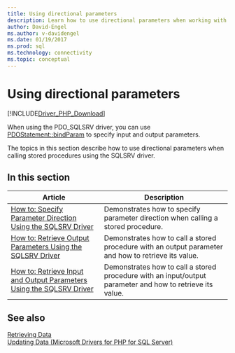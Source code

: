 ```yaml
---
title: Using directional parameters
description: Learn how to use directional parameters when working with PHP and the SQLSRV and PDO_SQLSRV drivers for SQL Server.
author: David-Engel
ms.author: v-davidengel
ms.date: 01/19/2017
ms.prod: sql
ms.technology: connectivity
ms.topic: conceptual
---
```

# Using directional parameters

[!INCLUDE[Driver_PHP_Download](../../includes/driver_php_download.md)]

When using the PDO_SQLSRV driver, you can use [PDOStatement::bindParam](pdostatement-bindparam.md) to specify input and output parameters.

The topics in this section describe how to use directional parameters when calling stored procedures using the SQLSRV driver.

## In this section

|Article|Description|
|---------|---------------|
|[How to: Specify Parameter Direction Using the SQLSRV Driver](how-to-specify-parameter-direction-using-the-sqlsrv-driver.md)|Demonstrates how to specify parameter direction when calling a stored procedure.|
|[How to: Retrieve Output Parameters Using the SQLSRV Driver](how-to-retrieve-output-parameters-using-the-sqlsrv-driver.md)|Demonstrates how to call a stored procedure with an output parameter and how to retrieve its value.|
|[How to: Retrieve Input and Output Parameters Using the SQLSRV Driver](how-to-retrieve-input-and-output-parameters-using-the-sqlsrv-driver.md)|Demonstrates how to call a stored procedure with an input/output parameter and how to retrieve its value.|

## See also

[Retrieving Data](retrieving-data.md)  
[Updating Data &#40;Microsoft Drivers for PHP for SQL Server&#41;](updating-data-microsoft-drivers-for-php-for-sql-server.md)  
